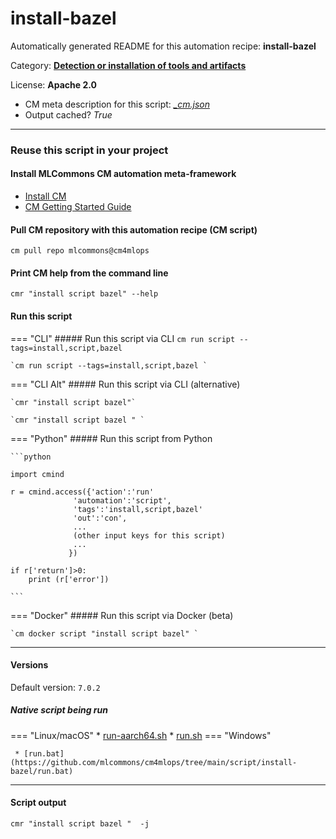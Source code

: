 # install-bazel
Automatically generated README for this automation recipe: **install-bazel**

Category: **[Detection or installation of tools and artifacts](..)**

License: **Apache 2.0**


* CM meta description for this script: *[_cm.json](https://github.com/mlcommons/cm4mlops/tree/main/script/install-bazel/_cm.json)*
* Output cached? *True*

---
### Reuse this script in your project

#### Install MLCommons CM automation meta-framework

* [Install CM](https://docs.mlcommons.org/ck/install)
* [CM Getting Started Guide](https://docs.mlcommons.org/ck/getting-started/)

#### Pull CM repository with this automation recipe (CM script)

```cm pull repo mlcommons@cm4mlops```

#### Print CM help from the command line

````cmr "install script bazel" --help````

#### Run this script

=== "CLI"
    ##### Run this script via CLI
    `cm run script --tags=install,script,bazel`

    `cm run script --tags=install,script,bazel `

=== "CLI Alt"
    ##### Run this script via CLI (alternative)

    `cmr "install script bazel"`

    `cmr "install script bazel " `


=== "Python"
    ##### Run this script from Python


    ```python

    import cmind

    r = cmind.access({'action':'run'
                  'automation':'script',
                  'tags':'install,script,bazel'
                  'out':'con',
                  ...
                  (other input keys for this script)
                  ...
                 })

    if r['return']>0:
        print (r['error'])

    ```


=== "Docker"
    ##### Run this script via Docker (beta)

    `cm docker script "install script bazel" `

___

#### Versions
Default version: `7.0.2`


##### Native script being run
=== "Linux/macOS"
     * [run-aarch64.sh](https://github.com/mlcommons/cm4mlops/tree/main/script/install-bazel/run-aarch64.sh)
     * [run.sh](https://github.com/mlcommons/cm4mlops/tree/main/script/install-bazel/run.sh)
=== "Windows"

     * [run.bat](https://github.com/mlcommons/cm4mlops/tree/main/script/install-bazel/run.bat)
___
#### Script output
`cmr "install script bazel "  -j`